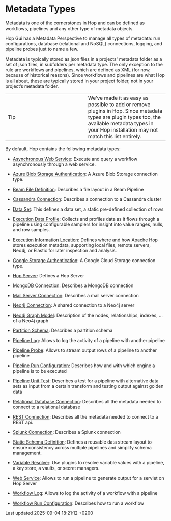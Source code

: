 <div id="header">

# Metadata Types

</div>

<div id="content">

<div class="paragraph">

Metadata is one of the cornerstones in Hop and can be defined as workflows, pipelines and any other type of metadata objects.

</div>

<div class="paragraph">

Hop Gui has a Metadata Perspective to manage all types of metadata: run configurations, database (relational and NoSQL) connections, logging, and pipeline probes just to name a few.

</div>

<div class="paragraph">

Metadata is typically stored as json files in a projects' metadata folder as a set of json files, in subfolders per metadata type. The only exception to the rule are workflows and pipelines, which are defined as XML (for now, because of historical reasons). Since workflows and pipelines are what Hop is all about, these are typically stored in your project folder, not in your project’s metadata folder.

</div>

<div class="admonitionblock tip">

<table>
<colgroup>
<col style="width: 50%" />
<col style="width: 50%" />
</colgroup>
<tbody>
<tr class="odd">
<td><div class="title">
Tip
</div></td>
<td>We’ve made it as easy as possible to add or remove plugins in Hop. Since metadata types are plugin types too, the available metadata types in your Hop installation may not match this list entirely.</td>
</tr>
</tbody>
</table>

</div>

<div class="paragraph">

By default, Hop contains the following metadata types:

</div>

<div class="ulist">

  - [Asynchronous Web Service](hop-server/async-web-service.7tclnGDHm5): Execute and query a workflow asynchronously through a web service.

  - [Azure Blob Storage Authentication](metadata-types/azure-authentication.7tclnGDHm5): A Azure Blob Storage connection type.

  - [Beam File Definition](metadata-types/beam-file-definition.7tclnGDHm5): Describes a file layout in a Beam Pipeline

  - [Cassandra Connection](metadata-types/cassandra/cassandra-connection.7tclnGDHm5): Describes a connection to a Cassandra cluster

  - [Data Set](metadata-types/data-set.7tclnGDHm5): This defines a data set, a static pre-defined collection of rows

  - [Execution Data Profile](metadata-types/execution-data-profile.7tclnGDHm5): Collects and profiles data as it flows through a pipeline using configurable samplers for insight into value ranges, nulls, and row samples.

  - [Execution Information Location](metadata-types/execution-information-location.7tclnGDHm5): Defines where and how Apache Hop stores execution metadata, supporting local files, remote servers, Neo4j, or Elastic for later inspection and analysis.

  - [Google Storage Authentication](metadata-types/google-storage-authentication.7tclnGDHm5): A Google Cloud Storage connection type.

  - [Hop Server](metadata-types/hop-server.7tclnGDHm5): Defines a Hop Server

  - [MongoDB Connection](metadata-types/mongodb-connection.7tclnGDHm5): Describes a MongoDB connection

  - [Mail Server Connection](metadata-types/mail-server-connection.7tclnGDHm5): Describes a mail server connection

  - [Neo4j Connection](metadata-types/neo4j/neo4j-connection.7tclnGDHm5): A shared connection to a Neo4j server

  - [Neo4j Graph Model](metadata-types/neo4j/neo4j-graphmodel.7tclnGDHm5): Description of the nodes, relationships, indexes, …​ of a Neo4j graph

  - [Partition Schema](metadata-types/partition-schema.7tclnGDHm5): Describes a partition schema

  - [Pipeline Log](metadata-types/pipeline-log.7tclnGDHm5): Allows to log the activity of a pipeline with another pipeline

  - [Pipeline Probe](metadata-types/pipeline-probe.7tclnGDHm5): Allows to stream output rows of a pipeline to another pipeline

  - [Pipeline Run Configuration](metadata-types/pipeline-run-config.7tclnGDHm5): Describes how and with which engine a pipeline is to be executed

  - [Pipeline Unit Test](metadata-types/pipeline-unit-test.7tclnGDHm5): Describes a test for a pipeline with alternative data sets as input from a certain transform and testing output against golden data

  - [Relational Database Connection](metadata-types/rdbms-connection.7tclnGDHm5): Describes all the metadata needed to connect to a relational database

  - [REST Connection](metadata-types/rest-connection.7tclnGDHm5): Describes all the metadata needed to connect to a REST api.

  - [Splunk Connection](metadata-types/splunk-connection.7tclnGDHm5): Describes a Splunk connection

  - [Static Schema Definition](metadata-types/static-schema-definition.7tclnGDHm5): Defines a reusable data stream layout to ensure consistency across multiple pipelines and simplify schema management.

  - [Variable Resolver](metadata-types/variable-resolver/index.7tclnGDHm5): Use plugins to resolve variable values with a pipeline, a key store, a vaults, or secret managers.

  - [Web Service](hop-server/web-service.7tclnGDHm5): Allows to run a pipeline to generate output for a servlet on Hop Server

  - [Workflow Log](metadata-types/workflow-log.7tclnGDHm5): Allows to log the activity of a workflow with a pipeline

  - [Workflow Run Configuration](metadata-types/workflow-run-config.7tclnGDHm5): Describes how to run a workflow

</div>

</div>

<div id="footer">

<div id="footer-text">

Last updated 2025-09-04 18:21:12 +0200

</div>

</div>
